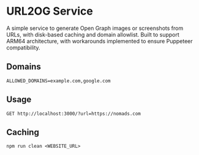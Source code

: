 # URL2OG Service

A simple service to generate Open Graph images or screenshots from URLs, with disk-based caching and domain allowlist.
Built to support ARM64 architecture, with workarounds implemented to ensure Puppeteer compatibility.

## Domains

```
ALLOWED_DOMAINS=example.com,google.com
```

## Usage

```
GET http://localhost:3000/?url=https://nomads.com
```

## Caching

```
npm run clean <WEBSITE_URL>
```
